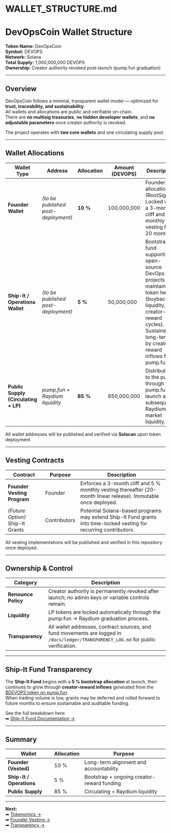 # WALLET_STRUCTURE.md

# DevOpsCoin Wallet Structure

**Token Name:** DevOpsCoin  
**Symbol:** DEVOPS  
**Network:** Solana  
**Total Supply:** 1,000,000,000 DEVOPS  
**Ownership:** Creator authority revoked post-launch (pump.fun graduation)  

---

## Overview

DevOpsCoin follows a minimal, transparent wallet model — optimized for **trust, traceability, and sustainability**.  
All wallets and allocations are public and verifiable on-chain.  
There are **no multisig treasuries**, **no hidden developer wallets**, and **no adjustable parameters** once creator authority is revoked.

The project operates with **two core wallets** and one circulating supply pool.

---

## Wallet Allocations

| Wallet Type | Address | Allocation | Amount (DEVOPS) | Description |
|--------------|----------|-------------|------------------|--------------|
| **Founder Wallet** | *(to be published post-deployment)* | **10 %** | 100,000,000 | Founder allocation (RootSignal). Locked with a 3-month cliff and 5 % monthly vesting for 20 months. |
| **Ship-It / Operations Wallet** | *(to be published post-deployment)* | **5 %** | 50,000,000 | Bootstrap fund supporting open-source DevOps projects **and** maintaining token health (buybacks, liquidity, creator-reward cycles). Sustained long-term by creator-reward inflows from pump.fun. |
| **Public Supply (Circulating + LP)** | *pump.fun + Raydium liquidity* | **85 %** | 850,000,000 | Distributed to the public through the pump.fun launch and subsequent Raydium market liquidity. |

All wallet addresses will be published and verified via **Solscan** upon token deployment.

---

## Vesting Contracts

| Contract | Purpose | Description |
|-----------|----------|-------------|
| **Founder Vesting Program** | Founder | Enforces a 3-month cliff and 5 % monthly vesting thereafter (20-month linear release). Immutable once deployed. |
| *(Future Option)* Ship-It Grants | Contributors | Potential Solana-based programs may extend Ship-It Fund grants into time-locked vesting for recurring contributors. |

All vesting implementations will be published and verified in this repository once deployed.

---

## Ownership & Control

| Category | Description |
|-----------|-------------|
| **Renounce Policy** | Creator authority is permanently revoked after launch; no admin keys or variable controls remain. |
| **Liquidity** | LP tokens are locked automatically through the pump.fun → Raydium graduation process. |
| **Transparency** | All wallet addresses, contract sources, and fund movements are logged in `/docs/ledger/TRANSPARENCY_LOG.md` for public verification. |

---

## Ship-It Fund Transparency

The **Ship-It Fund** begins with a **5 % bootstrap allocation** at launch, then continues to grow through **creator-reward inflows** generated from the [$DEVOPS token on pump.fun](https://pump.fun/).  
When trading volume is low, grants may be deferred and rolled forward to future months to ensure sustainable and auditable funding.

See the full breakdown here:  
➡ [Ship-It Fund Documentation →](./SHIPIT_FUND.md)

---

## Summary

| Wallet | Allocation | Purpose |
|---------|-------------|----------|
| **Founder (Vested)** | 10 % | Long-term alignment and accountability |
| **Ship-It / Operations** | 5 % | Bootstrap + ongoing creator-reward funding |
| **Public Supply** | 85 % | Circulating + Raydium liquidity |

---

**Next:**  
➡ [Tokenomics →](./TOKENOMICS.md)  
➡ [Founder Vesting →](./FOUNDER_VESTING.md)  
➡ [Transparency →](./TRANSPARENCY.md)
